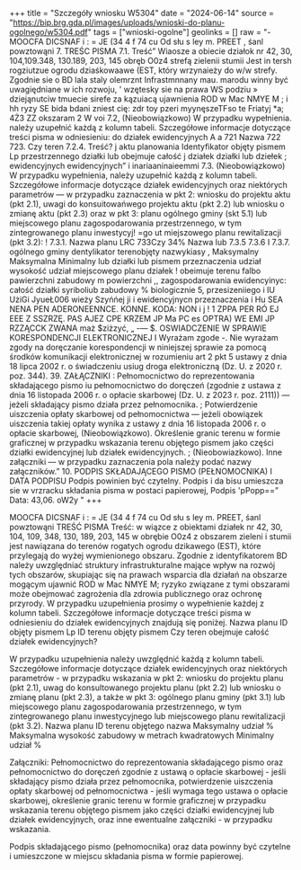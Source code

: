 +++
title = "Szczegóły wniosku W5304"
date = "2024-06-14"
source = "https://bip.brg.gda.pl/images/uploads/wnioski-do-planu-ogolnego/w5304.pdf"
tags = ["wnioski-ogolne"]
geolinks = []
raw = "- MOOCFA  DICSNAF i : = JE (34 4 f 74 cu Od słu s ley m. PREET , śanl powztowąni 7. TREŚC PISMA 7.1. Treść” Wiaosze a obiecie działok nr 42, 30, 104,109.348, 130.189, 203, 145 obręb O0z4 strefą zielenii stumii Jest in tersh rogziutzue ogrodu dziaśkowaawe (EST, który wrzynaieży do w/w strefy. Zgodnie sie o BD lala staly olemrznt Infrastmnnany mau. marodu winny być uwagiędniane w ich rozwoju, ' wzętesky sie na prawa WS podziu » dziejąnutciw tmuecie sirefe za kązuiacą ujawnienia ROD w Mac NMYE M ; i hh ryzy SE bida bdani zniest cię: zdr toy pzeri myynęszeTFso te Friatyj *a; 4Ż3 ZZ okszaram 2 W voi 7.2, (Nieobowiązkowo) W przypadku wypełnienia. należy uzupełnić każdą z kolumn tabeli. Szczegółowe informacje dotyczące treści pisma w odniesieniu: do działek ewidencyjnych A a   721 Nazwa 722  723. Czy teren 7.2.4. Treść?  j aktu planowania Identyfikator  objęty pismem   Lp przestrzennego działki lub  obejmuje całość  j  działek działki lub dziełek ;  ewidencyjnych ewidencyjnych” i inariaaninaieemmi 7.3. (Nieobowiązkowo) W przypadku wypełnienia, należy uzupełnić każdą z kolumn tabeli. Szczegółowe informacje dotyczące działek ewidencyjnych oraz niektórych parametrów — w przypadku zaznaczenia w pkt 2: wniosku do projektu aktu (pkt 2.1), uwagi do konsuitowańwego projektu aktu (pkt 2.2) lub wniosku o zmianę aktu (pkt 2.3) oraz w pkt 3: planu ogólnego gminy (skt 5.1) lub miejscowego planu zagospodarowania przestrzennego, w tym zintegrowanego planu inwestycyj! =go ut miejszowego planu rewitalizacji (pkt 3.2): !  7.3.1. Nazwa planu  LRC  733Czy  34% Nazwa lub  7.3.5  7.3.6 I 7.3.7.   ogólnego gminy   dentylikator  terenobjęty   nazwykiasy , Maksymalny  Maksymalna  Minimalny  lub działki lub pismem  przeznaczenia  udział  wysokość  udział   miejscowego planu działek ! obeimuje  terenu falbo   pawierzchni zabudowy m powierzchni  ,,  zagospodarowania  ewidencyinyc:  całość działki  syriboliub  zabudowy %  biologicznie  5, przesizeniiego  i IU UżiGi JyueŁ006 wieży  Szyńńej ji     i ewidencyjnycn  przeznaczenia  i  Hu SEA NENA PEN ADERONEENNCE. KONNE. KODA: NON i j !   1 ZPPA PER RÓ EJ EEE Z SSZRZĘ. PAS AJEZ CPE KRZEM JP Ma PC es OPTRA) WE EMI JP RZZĄCCK ZWANA maż $ziżzyć, „ -— $. OSWIADCZENIE W SPRAWIE KORESPONDENCJI ELEKTRONICZNEJ I Wyrażam zgode -.  Nie wyrażam zgody na doręczanie korespondencji w niniejszej sprawie za pomocą środków komunikacji elektronicznej w rozumieniu art 2 pkt 5 ustawy z dnia 18 lipca 2002 r. o świadczeniu usiug droga elektroniczną (Dz. U. z 2020 r. poz. 344). 39. ZAŁĄCZNIKI : Pełnomocnictwo do reprezentowania składającego pismo iu pełnomocnictwo do doręczeń (zgodnie z ustawa z dnia 16 listopada 2006 r. o opłacie skarbowej (Dz. U. z 2023 r. poz. 2111)) — jeżeli składający pismo działa przez pełnomocnika. ; Potwierdzenie uiszczenia opłaty skarbowej od pełnomocnictwa — jeżeli obowiązek uiszczenia takiej opłaty wynika z ustawy z dnia 16 listopada 2006 r. o opłacie skarbowej, (Nieobowiązkowo). Określenie granic terenu w formie graficznej w przypadku wskazania terenu objętego pismem jako części działki ewidencyjnej lub działek ewidencyjnych. ;  (Nieobowiazkowo). Inne załączniki — w przypadku zaznaczenia pola należy podać nazwy załączników.” 10. PODPIS SKŁADAJĄCEGO PISMO (PEŁNOMOCNIKA) I DATA PODPISU Podpis powinien być czytelny. Podpis i da bisu umieszcza sie w vrzracku składania pisma w postaci papierowej, Podpis 'pPopp==” Data: 43,06. oW2y  "
+++

MOOCFA DICSNAF i : = JE (34 4 f 74 cu Od słu s ley m. PREET, śanl powztowąni TREŚĆ PISMA Treść: w wiązce z obiektami działek nr 42, 30, 104, 109, 348, 130, 189, 203, 145 w obrębie O0z4 z obszarem zieleni i stumii jest nawiązana do terenów rogatych ogrodu dzikawego (EST), które przylegają do wyżej wymienionego obszaru. Zgodnie z identyfikatorem BD należy uwzględniać struktury infrastrukturalne mające wpływ na rozwój tych obszarów, skupiając się na prawach wsparcia dla działań na obszarze mogącym ujawnić ROD w Mac NMYE M; ryzyko związane z tymi obszarami może obejmować zagrożenia dla zdrowia publicznego oraz ochronę przyrody. W przypadku uzupełnienia prosimy o wypełnienie każdej z kolumn tabeli. Szczegółowe informacje dotyczące treści pisma w odniesieniu do działek ewidencyjnych znajdują się poniżej. Nazwa planu ID objęty pismem Lp ID terenu objęty pismem Czy teren obejmuje całość działek ewidencyjnych? 

W przypadku uzupełnienia należy uwzględnić każdą z kolumn tabeli. Szczegółowe informacje dotyczące działek ewidencyjnych oraz niektórych parametrów - w przypadku wskazania w pkt 2: wniosku do projektu planu (pkt 2.1), uwag do konsultowanego projektu planu (pkt 2.2) lub wniosku o zmianę planu (pkt 2.3), a także w pkt 3: ogólnego planu gminy (pkt 3.1) lub miejscowego planu zagospodarowania przestrzennego, w tym zintegrowanego planu inwestycyjnego lub miejscowego planu rewitalizacji (pkt 3.2). Nazwa planu ID terenu objętego nazwa Maksymalny udział % Maksymalna wysokość zabudowy w metrach kwadratowych Minimalny udział % 

Załączniki: Pełnomocnictwo do reprezentowania składającego pismo oraz pełnomocnictwo do doręczeń zgodnie z ustawą o opłacie skarbowej - jeśli składający pismo działa przez pełnomocnika, potwierdzenie uiszczenia opłaty skarbowej od pełnomocnictwa - jeśli wymaga tego ustawa o opłacie skarbowej, określenie granic terenu w formie graficznej w przypadku wskazania terenu objętego pismem jako części działki ewidencyjnej lub działek ewidencyjnych, oraz inne ewentualne załączniki - w przypadku wskazania. 

Podpis składającego pismo (pełnomocnika) oraz data powinny być czytelne i umieszczone w miejscu składania pisma w formie papierowej.



